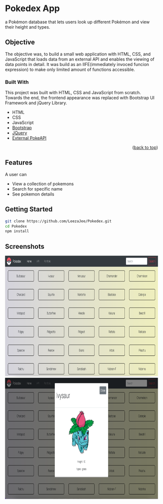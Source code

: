 # Pokedex App
a Pokémon database that lets users look up different Pokémon and view their height and types.

## Objective
The objective was, to build a small web application with HTML, CSS, and JavaScript that loads data from an external API and enables the viewing of data points in detail.
It was build as an IIFE(immediately invoced funcion expression) to make only limited amount of functions accessible.

### Built With

This project was built with HTML, CSS and JavaScript from scratch. Towards the end, the frontend appearance was replaced with Bootstrap UI Framework and jQuery Library.

* HTML
* CSS
* JavaScript
* [Bootstrap](https://getbootstrap.com)
* [JQuery](https://jquery.com)
* [External PokeAPI](https://pokeapi.co/)

<p align="right">(<a href="#top">back to top</a>)</p>

## Features

A user can 
- View a collection of pokemons
- Search for specific name
- See pokemon details


## Getting Started

```bash
git clone https://github.com/LeezaJee/Pokedex.git
cd Pokedex
npm install
```

## Screenshots

<img src="img/pokedex.png" height="400" width="800" >
<img src="img/pokedex2.png" height="400" width="800" >



